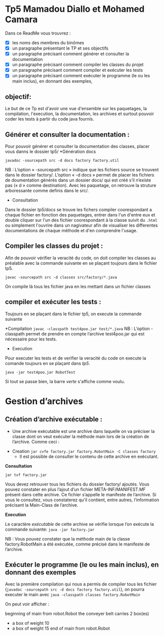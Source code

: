 # Tp5 Mamadou Diallo et Mohamed Camara

Dans ce ReadMe vous trouvrez : 
- [x] les noms des membres du binômes
- [x] un paragraphe présentant le TP et ses objectifs
- [x] un paragraphe précisant comment générer et consulter la documentation
- [x] un paragraphe précisant comment compiler les classes du projet
- [x] un paragraphe précisant comment compiler et exécuter les tests
- [x] un paragraphe précisant comment exécuter le programme (le ou les main inclus), en donnant des exemples,

## objectif:

Le but de ce Tp est d'avoir une vue d'ensemble sur les paquetages, la compilation, l'execution, la documentation, les archives et surtout pouvoir coder les tests à partir du code java fournis.

## Générer et consulter la documentation :
Pour pouvoir générer et consulter la documentation des classes, placer vous danns le dossier tp5/
*Génération docs

`javadoc -sourcepath src -d docs factory factory.util`

NB : L’option « -sourcepath src » indique que les fichiers source se trouvent dans le dossier factory/.
L’option « -d docs » permet de placer les fichiers de doumentation générés dans un dossier docs/ qui est créé
s’il n’existe pas (« d » comme destination).
Avec les paquetage, on retrouve la struture arboressante comme definis dans le src/.


- Consultation

Dans le dossier *tp5/docs* se trouve les fichers compiler coorespondant a chaque fichier en fonction des paquetages, entrer dans l'un d'entre eux et double cliquer sur l'un des fichier coorespondant à la classe suivit du `.html` ou simplement l'ouvrire dans un nagivateur afin de visualiser les differentes documentations de chaque méthode et d'en comprendre l'usage.

## Compiler les classes du projet : 
Afin de pouvoir vérifier la veracité du code, on doit compiler les classes au préalable avec la commande suivante en se plaçant toujours dans le fichier tp5.


`javac -sourcepath src -d classes src/factory/*.java`

On compile là tous les fichier java en les mettant dans un fichier classes



## compiler et exécuter les tests : 
Toujours en se plaçant dans le fichier tp5, on execute la commande suivante 

*Compilation
`javac -classpath test4poo.jar test/*.java`
NB : L’option -classpath permet de prendre en compte l’archive test4poo.jar qui est nécessaire pour les tests.

- Execution

Pour executer les tests et de verifier la veracité du code on execute la comande toujours en se plaçant dans *tp5*.

`java -jar test4poo.jar RobotTest`

Si tout se passe bien, la barre *verte* s'affiche comme voulu.



# Gestion d’archives
## Création d’archive exécutable : 
  * Une archive exécutable est une archive dans laquelle on va préciser
  la classe dont on veut exécuter la méthode main lors de la création de l’archive.
Comme ceci :


- Creation
`jar cvfe factory.jar factory.RobotMain -C classes factory`
  * Il est possible de consulter le contenu de cette archive en exécutant.

**Consultation**

`jar tvf factory.jar`

Vous devez retrouver tous les fichiers du dossier factory/ ajoutés.
Vous pouvez constater en plus l’ajout d’un fichier META-INF/MANIFEST.MF présent dans cette archive. Ce
fichier s’appelle le manifeste de l’archive. Si vous le consultez, vous constaterez qu’il contient, entre autres,
l’information précisant la Main-Class de l’archive.

**Execution**

Le caractère *exécutable* de cette archive se vérifie lorsque l’on exécute la commande suivante:
`java -jar factory.jar`

NB : Vous pouvez constater que la méthode main de la classe factory.RobotMain a été exécutée, comme précisé
dans le manifeste de l’archive.



## Exécuter le programme (le ou les main inclus), en donnant des exemples
Avec la première compilation qui nous a permis de compiler  tous les fichier (`javadoc -sourcepath src -d docs factory factory.util`), on pourra executer le main avec `java -classpath classes factory.RobotMain` 


On peut voir afficher : 

beginning of main from robot.Robot
the conveyer belt carries 2 box(es)
  - a box of weight 10
  - a box of weight 15
end of main from robot.Robot

